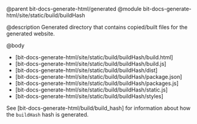 @parent bit-docs-generate-html/generated
@module bit-docs-generate-html/site/static/build/buildHash

@description Generated directory that contains copied/built files for the
generated website.

@body

- [bit-docs-generate-html/site/static/build/buildHash/build.html]
- [bit-docs-generate-html/site/static/build/buildHash/build.js]
- [bit-docs-generate-html/site/static/build/buildHash/dist]
- [bit-docs-generate-html/site/static/build/buildHash/package.json]
- [bit-docs-generate-html/site/static/build/buildHash/packages.js]
- [bit-docs-generate-html/site/static/build/buildHash/static.js]
- [bit-docs-generate-html/site/static/build/buildHash/styles]

See [bit-docs-generate-html/build/build_hash] for information about how the
`buildHash` hash is generated.
